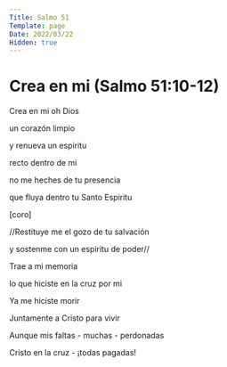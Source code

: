 ```yaml
---
Title: Salmo 51
Template: page
Date: 2022/03/22
Hidden: true
---
```




# Crea en mi (Salmo 51:10-12)

Crea en mi oh Dios

un corazón limpio

y renueva un espiritu

recto dentro de mi



no me heches de tu presencia

que fluya dentro tu Santo Espiritu



[coro]

//Restituye me el gozo de tu salvación

y sostenme con un espiritu de poder//



Trae a mi memoria

lo que hiciste en la cruz por mi

Ya me hiciste morir

Juntamente a Cristo para vivir

Aunque mis faltas - muchas - perdonadas

Cristo en la cruz - ¡todas pagadas!





